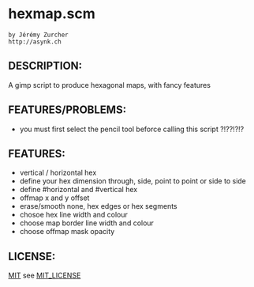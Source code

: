 # hexmap.scm
    by Jérémy Zurcher
    http://asynk.ch

## DESCRIPTION:

A gimp script to produce hexagonal maps, with fancy features

## FEATURES/PROBLEMS:

* you must first select the pencil tool beforce calling this script ?!??!?!?

## FEATURES:

* vertical / horizontal hex
* define your hex dimension through, side, point to point or side to side
* define #horizontal and #vertical hex
* offmap x and y offset
* erase/smooth none, hex edges or hex segments
* chosoe hex line width and colour
* choose map border line width and colour
* choose offmap mask opacity

## LICENSE:

[MIT](http://www.opensource.org/licenses/MIT) see [MIT_LICENSE](https://github.com/jeremyz/hexmap/blob/master/LICENSE)
